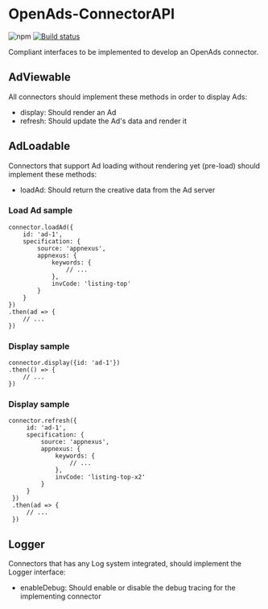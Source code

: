 # OpenAds-ConnectorAPI

![npm](https://img.shields.io/npm/v/@adv-ui/openads-connector-api)
[![Build status](https://travis-ci.org/scm-spain/OpenAds-ConnectorAPI.svg?branch=master)](https://travis-ci.org/scm-spain/OpenAds-ConnectorAPI)

Compliant interfaces to be implemented to develop an OpenAds connector.

## AdViewable

All connectors should implement these methods in order to display Ads:

* display: Should render an Ad 
* refresh: Should update the Ad's data and render it

## AdLoadable

Connectors that support Ad loading without rendering yet (pre-load) should implement these methods:

* loadAd: Should return the creative data from the Ad server 

### Load Ad sample

```ecmascript 6
connector.loadAd({
    id: 'ad-1', 
    specification: {
        source: 'appnexus',
        appnexus: {
            keywords: {
                // ...
            },
            invCode: 'listing-top'
        }
    }
})
.then(ad => {
    // ...
})
```

### Display sample

```ecmascript 6
connector.display({id: 'ad-1'})
.then(() => {
    // ...
})
```


### Display sample

```ecmascript 6
connector.refresh({
     id: 'ad-1', 
     specification: {
         source: 'appnexus',
         appnexus: {
             keywords: {
                 // ...
             },
             invCode: 'listing-top-x2'
         }
     }
 })
 .then(ad => {
     // ...
 })
```



## Logger

Connectors that has any Log system integrated, should implement the Logger interface:

* enableDebug: Should enable or disable the debug tracing for the implementing connector